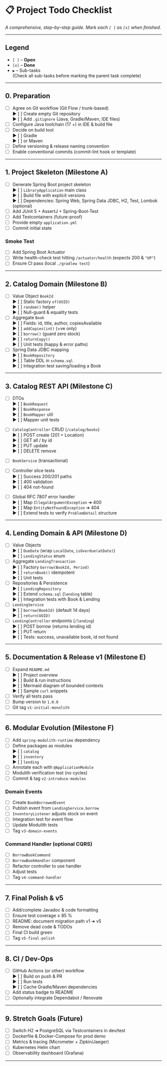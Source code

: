# 📋 Project Todo Checklist  
_A comprehensive, step–by–step guide. Mark each `[ ]` as `[x]` when finished._

---

## Legend
- `[ ]` – **Open**
- `[x]` – **Done**
- `▶`  – Sub-tasks  
  (Check all sub-tasks before marking the parent task complete)

---

## 0. Preparation
- [ ] Agree on Git workflow (Git Flow / trunk-based)  
  ▶ [ ] Create empty Git repository  
  ▶ [ ] Add `.gitignore` (Java, Gradle/Maven, IDE files)  
- [ ] Configure Java toolchain (17 +) in IDE & build file  
- [ ] Decide on build tool  
  ▶ [ ] Gradle  
  ▶ [ ] or Maven  
- [ ] Define versioning & release naming convention  
- [ ] Enable conventional commits (commit-lint hook or template)  

---

## 1. Project Skeleton (Milestone A)
- [ ] Generate Spring Boot project skeleton  
  ▶ [ ] `LibraryApplication` main class  
  ▶ [ ] Build file with explicit versions  
  ▶ [ ] Dependencies: Spring Web, Spring Data JDBC, H2, Test, Lombok (optional)  
- [ ] Add JUnit 5 + AssertJ + Spring-Boot-Test  
- [ ] Add Testcontainers (future-proof)  
- [ ] Provide empty `application.yml`  
- [ ] Commit initial state  

### Smoke Test
- [ ] Add Spring Boot Actuator  
- [ ] Write health-check test hitting `/actuator/health` (expects 200 & `"UP"`)  
- [ ] Ensure CI pass (local `./gradlew test`)  

---

## 2. Catalog Domain (Milestone B)
- [ ] Value Object `BookId`  
  ▶ [ ] Static factory `of(UUID)`  
  ▶ [ ] `random()` helper  
  ▶ [ ] Null-guard & equality tests  
- [ ] Aggregate `Book`  
  ▶ [ ] Fields: id, title, author, copiesAvailable  
  ▶ [ ] `addCopies(int)` (+ve only)  
  ▶ [ ] `borrow()` (guard zero stock)  
  ▶ [ ] `returnCopy()`  
  ▶ [ ] Unit tests (happy & error paths)  
- [ ] Spring Data JDBC mapping  
  ▶ [ ] `BookRepository`  
  ▶ [ ] Table DDL in `schema.sql`  
  ▶ [ ] Integration test saving/loading a Book  

---

## 3. Catalog REST API (Milestone C)
- [ ] DTOs  
  ▶ [ ] `BookRequest`  
  ▶ [ ] `BookResponse`  
  ▶ [ ] `BookMapper` util  
  ▶ [ ] Mapper unit tests  
- [ ] `CatalogController` CRUD (`/catalog/books`)  
  ▶ [ ] POST create (201 + Location)  
  ▶ [ ] GET all / by id  
  ▶ [ ] PUT update  
  ▶ [ ] DELETE remove  
- [ ] `BookService` (transactional)  
- [ ] Controller slice tests  
  ▶ [ ] Success 200/201 paths  
  ▶ [ ] 400 validation  
  ▶ [ ] 404 not-found  

- [ ] Global RFC 7807 error handler  
  ▶ [ ] Map `IllegalArgumentException` ➜ 400  
  ▶ [ ] Map `EntityNotFoundException` ➜ 404  
  ▶ [ ] Extend tests to verify `ProblemDetail` structure  

---

## 4. Lending Domain & API (Milestone D)
- [ ] Value Objects  
  ▶ [ ] `DueDate` (wrap `LocalDate`, `isOverdue(atDate)`)  
  ▶ [ ] `LendingStatus` enum  
- [ ] Aggregate `LendingTransaction`  
  ▶ [ ] Factory `borrow(BookId, Period)`  
  ▶ [ ] `returnBook()` idempotent  
  ▶ [ ] Unit tests  
- [ ] Repositories & Persistence  
  ▶ [ ] `LendingRepository`  
  ▶ [ ] Extend `schema.sql` (`lending` table)  
  ▶ [ ] Integration tests with Book & Lending  
- [ ] `LendingService`  
  ▶ [ ] `borrow(BookId)` (default 14 days)  
  ▶ [ ] `return(UUID)`  
- [ ] `LendingController` endpoints (`/lending`)  
  ▶ [ ] POST borrow (returns lending id)  
  ▶ [ ] PUT return  
  ▶ [ ] Tests: success, unavailable book, id not found  

---

## 5. Documentation & Release v1 (Milestone E)
- [ ] Expand `README.md`  
  ▶ [ ] Project overview  
  ▶ [ ] Build & run instructions  
  ▶ [ ] Mermaid diagram of bounded contexts  
  ▶ [ ] Sample `curl` snippets  
- [ ] Verify all tests pass  
- [ ] Bump version to `1.0.0`  
- [ ] Git tag `v1-initial-monolith`  

---

## 6. Modular Evolution (Milestone F)
- [ ] Add `spring-modulith-runtime` dependency  
- [ ] Define packages as modules  
  ▶ [ ] `catalog`  
  ▶ [ ] `inventory`  
  ▶ [ ] `lending`  
- [ ] Annotate each with `@ApplicationModule`  
- [ ] Modulith verification test (no cycles)  
- [ ] Commit & tag `v2-introduce-modules`  

### Domain Events
- [ ] Create `BookBorrowedEvent`  
- [ ] Publish event from `LendingService.borrow`  
- [ ] `InventoryListener` adjusts stock on event  
- [ ] Integration test for event flow  
- [ ] Update Modulith tests  
- [ ] Tag `v3-domain-events`  

### Command Handler (optional CQRS)
- [ ] `BorrowBookCommand`  
- [ ] `BorrowBookHandler` component  
- [ ] Refactor controller to use handler  
- [ ] Adjust tests  
- [ ] Tag `v4-command-handler`  

---

## 7. Final Polish & v5
- [ ] Add/complete Javadoc & code formatting  
- [ ] Ensure test coverage ≥ 85 %  
- [ ] README: document migration path v1 ➜ v5  
- [ ] Remove dead code & TODOs  
- [ ] Final CI build green  
- [ ] Tag `v5-final-polish`  

---

## 8. CI / Dev-Ops
- [ ] GitHub Actions (or other) workflow  
  ▶ [ ] Build on push & PR  
  ▶ [ ] Run tests  
  ▶ [ ] Cache Gradle/Maven dependencies  
- [ ] Add status badge to README  
- [ ] Optionally integrate Dependabot / Renovate  

---

## 9. Stretch Goals (Future)
- [ ] Switch H2 ➜ PostgreSQL via Testcontainers in dev/test  
- [ ] Dockerfile & Docker-Compose for prod demo  
- [ ] Metrics & tracing (Micrometer + Zipkin/Jaeger)  
- [ ] Kubernetes Helm chart  
- [ ] Observability dashboard (Grafana)  

---